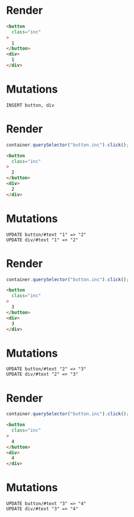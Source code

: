 # Render
```html
<button
  class="inc"
>
  1
</button>
<div>
  1
</div>
```

# Mutations
```
INSERT button, div
```

# Render
```js
container.querySelector("button.inc").click();
```
```html
<button
  class="inc"
>
  2
</button>
<div>
  2
</div>
```

# Mutations
```
UPDATE button/#text "1" => "2"
UPDATE div/#text "1" => "2"
```

# Render
```js
container.querySelector("button.inc").click();
```
```html
<button
  class="inc"
>
  3
</button>
<div>
  3
</div>
```

# Mutations
```
UPDATE button/#text "2" => "3"
UPDATE div/#text "2" => "3"
```

# Render
```js
container.querySelector("button.inc").click();
```
```html
<button
  class="inc"
>
  4
</button>
<div>
  4
</div>
```

# Mutations
```
UPDATE button/#text "3" => "4"
UPDATE div/#text "3" => "4"
```